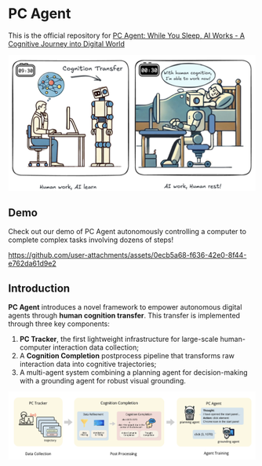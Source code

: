 # PC Agent

This is the official repository for 
[PC Agent: While You Sleep, AI Works - A Cognitive Journey into Digital World](https://arxiv.org/)

![animation](./assets/animation.png)

## Demo

Check out our demo of PC Agent autonomously controlling a computer to complete complex tasks involving dozens of steps!

https://github.com/user-attachments/assets/0ecb5a68-f636-42e0-8f44-e762da61d9e2

## Introduction

**PC Agent** introduces a novel framework to empower autonomous digital agents through **human cognition transfer**. 
This transfer is implemented through three key components: 
1. **PC Tracker**, the first lightweight infrastructure for large-scale human-computer interaction data collection;
2. A **Cognition Completion** postprocess pipeline that transforms raw interaction data into cognitive trajectories;
3. A multi-agent system combining a planning agent for decision-making with a grounding agent for robust visual grounding.

![overview](./assets/overview.png)
